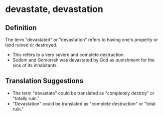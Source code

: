 # devastate, devastation

## Definition

The term "devastated" or "devastation" refers to having one's property or land ruined or destroyed.

* This refers to a very severe and complete destruction. 
* Sodom and Gomorrah was devastated by God as punishment for the sins of its inhabitants.


## Translation Suggestions



* The term "devastate" could be translated as "completely destroy" or "totally ruin."
* "Devastation" could be translated as "complete destruction" or "total ruin."